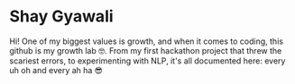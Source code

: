 # Shay Gyawali

Hi! One of my biggest values is growth, and when it comes to coding, this github is my growth lab 🤓. From my first hackathon project that threw the scariest errors, to experimenting with NLP, it's all documented here: every uh oh and every ah ha 😎
